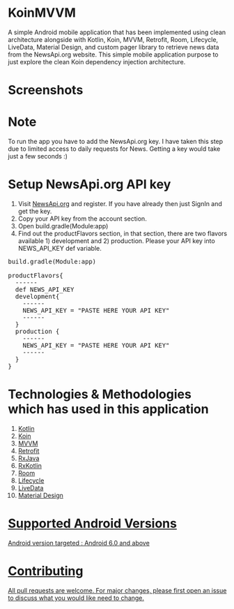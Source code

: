 # KoinMVVM

A simple Android mobile application that has been implemented using clean architecture alongside with Kotlin, Koin, MVVM, Retrofit, Room, Lifecycle, LiveData, Material Design, and custom pager library to retrieve news data from the NewsApi.org website. This simple mobile application purpose to just explore the clean Koin dependency injection architecture.

# Screenshots

# Note
To run the app you have to add the NewsApi.org key. I have taken this step due to limited access to daily requests for News. Getting a key would take just a few seconds :)

# Setup NewsApi.org API key
1. Visit <a href="https://newsapi.org/">NewsApi.org</a> and register. If you have already then just SignIn and get the key.
2. Copy your API key from the account section.
3. Open build.gradle(Module:app)
4. Find out the productFlavors section, in that section, there are two flavors available 1) development and 2) production. Please your API key into NEWS_API_KEY def variable.
<pre>
build.gradle(Module:app)

productFlavors{
  ------
  def NEWS_API_KEY
  development{
    ------
    NEWS_API_KEY = "PASTE HERE YOUR API KEY"
    ------
  }
  production {
    ------
    NEWS_API_KEY = "PASTE HERE YOUR API KEY"
    ------
  }
}</pre>

# Technologies & Methodologies which has used in this application
<ol>
<li><a href="https://kotlinlang.org/docs/reference/android-overview.html">Kotlin</a></li>
<li><a href="https://insert-koin.io/">Koin</a></li>
<li><a href="https://www.journaldev.com/20292/android-mvvm-design-pattern">MVVM</a></li>
<li><a href="https://square.github.io/retrofit/">Retrofit</a></li>
<li><a href="https://github.com/ReactiveX/RxAndroid">RxJava</a></li>
<li><a href="https://github.com/ReactiveX/RxKotlin">RxKotlin</a></li>
<li><a href="https://developer.android.com/topic/libraries/architecture/room">Room</a></li>
<li><a href="https://developer.android.com/jetpack/androidx/releases/lifecycle">Lifecycle</a></li>
<li><a href="https://developer.android.com/topic/libraries/architecture/livedata">LiveData</a></li>
<li><a href="https://material.io/develop/android/">Material Design</li>
</ol>

# Supported Android Versions
Android version targeted : Android 6.0 and above

# Contributing
All pull requests are welcome. For major changes, please first open an issue to discuss what you would like need to change.

